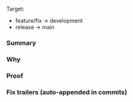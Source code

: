 Target:
 - feature/fix → development
 - release → main

### Summary

### Why

### Proof

<!-- Link related journal entry when available -->

### Fix trailers (auto-appended in commits)
